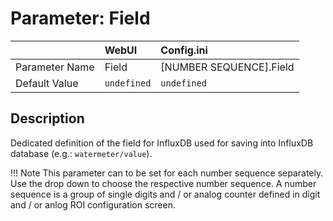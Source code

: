 # Parameter: Field

|                   | WebUI               | Config.ini
|:---               |:---                 |:----
| Parameter Name    | Field               | [NUMBER SEQUENCE].Field
| Default Value     | `undefined`         | `undefined`


## Description

Dedicated definition of the field for InfluxDB used for saving into InfluxDB database (e.g.: `watermeter/value`).


!!! Note
    This parameter can to be set for each number sequence separately.
    Use the drop down to choose the respective number sequence. 
    A number sequence is a group of single digits and / or analog counter defined in digit and / or anlog ROI configuration screen.
